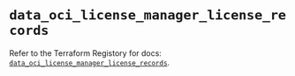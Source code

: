 # `data_oci_license_manager_license_records`

Refer to the Terraform Registory for docs: [`data_oci_license_manager_license_records`](https://registry.terraform.io/providers/oracle/oci/6.18.0/docs/data-sources/license_manager_license_records).
